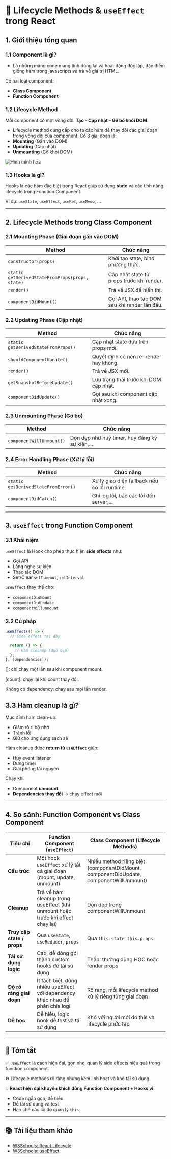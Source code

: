 # 📘 Lifecycle Methods & `useEffect` trong React

## 1. Giới thiệu tổng quan

### 1.1 Component là gì?
-	Là những mảng code mang tính dùng lại và hoạt động độc lập, đặc điểm giống hàm trong javascripts và trả về giá trị HTML.

Có hai loại component:
- **Class Component**
- **Function Component**

### 1.2 Lifecycle Method
Mỗi component có một vòng đời: **Tạo – Cập nhật – Gỡ bỏ khỏi DOM**.

-	Lifecycle method cung cấp cho ta các hàm để thay đổi các giai đoạn trong vòng đời của component. Có 3 giai đoạn là: 
- **Mounting** (Gắn vào DOM)
- **Updating** (Cập nhật)
- **Unmounting** (Gỡ khỏi DOM)

![Hình minh họa](https://th.bing.com/th/id/OIP.hSO--5BPT1K_YK6VqRy4vgHaD4?cb=iwp2&rs=1&pid=ImgDetMain)

### 1.3 Hooks là gì?
Hooks là các hàm đặc biệt trong React giúp sử dụng **state** và các tính năng lifecycle trong Function Component.

Ví dụ: `useState`, `useEffect`, `useRef`, `useMemo`, ...

---

## 2. Lifecycle Methods trong Class Component

### 2.1 Mounting Phase (Giai đoạn gắn vào DOM)

| Method | Chức năng |
|--------|----------|
| `constructor(props)` | Khởi tạo state, bind phương thức. |
| `static getDerivedStateFromProps(props, state)` | Cập nhật state từ props trước khi render. |
| `render()` | Trả về JSX để hiển thị. |
| `componentDidMount()` | Gọi API, thao tác DOM sau khi render lần đầu. |

### 2.2 Updating Phase (Cập nhật)

| Method | Chức năng |
|--------|----------|
| `static getDerivedStateFromProps()` | Cập nhật state dựa trên props mới. |
| `shouldComponentUpdate()` | Quyết định có nên re-render hay không. |
| `render()` | Trả về JSX mới. |
| `getSnapshotBeforeUpdate()` | Lưu trạng thái trước khi DOM cập nhật. |
| `componentDidUpdate()` | Gọi sau khi component cập nhật xong. |

### 2.3 Unmounting Phase (Gỡ bỏ)

| Method | Chức năng |
|--------|----------|
| `componentWillUnmount()` | Dọn dẹp như huỷ timer, huỷ đăng ký sự kiện,... |

### 2.4 Error Handling Phase (Xử lý lỗi)

| Method | Chức năng |
|--------|----------|
| `static getDerivedStateFromError()` | Xử lý giao diện fallback nếu có lỗi runtime. |
| `componentDidCatch()` | Ghi log lỗi, báo cáo lỗi đến server,... |

---

## 3. `useEffect` trong Function Component

### 3.1 Khái niệm
`useEffect` là Hook cho phép thực hiện **side effects** như:
- Gọi API
- Lắng nghe sự kiện
- Thao tác DOM
- Set/Clear `setTimeout`, `setInterval`

`useEffect` thay thế cho:
- `componentDidMount`
- `componentDidUpdate`
- `componentWillUnmount`

### 3.2 Cú pháp

```jsx
useEffect(() => {
  // Side effect tại đây

  return () => {
    // Hàm cleanup (dọn dẹp)
  };
}, [dependencies]);

```
[]: chỉ chạy một lần sau khi component mount.

[count]: chạy lại khi count thay đổi.

Không có dependency: chạy sau mọi lần render.

## 3.3 Hàm cleanup là gì?

Mục đính hàm clean-up:
- Giảm rò rỉ bộ nhớ
- Tránh lỗi
- Giữ cho ứng dụng sạch sẽ

Hàm cleanup được **return từ `useEffect`** giúp:
- Huỷ event listener
- Dừng timer
- Giải phóng tài nguyên

Chạy khi:
- Component **unmount**
- **Dependencies thay đổi** → chạy effect mới

---

## 4. So sánh: Function Component vs Class Component

| Tiêu chí | Function Component (`useEffect`) | Class Component (Lifecycle Methods) |
|----------|----------------------------------|-------------------------------------|
| **Cấu trúc** | Một hook `useEffect` xử lý tất cả giai đoạn (mount, update, unmount) | Nhiều method riêng biệt (componentDidMount, componentDidUpdate, componentWillUnmount) |
| **Cleanup** | Trả về hàm cleanup trong useEffect (khi unmount hoặc trước khi effect chạy lại) | Dọn dẹp trong componentWillUnmount |
| **Truy cập state / props** | Qua `useState`, `useReducer`, `props` | Qua `this.state`, `this.props` |
| **Tái sử dụng logic** | Cao, dễ đóng gói thành custom hooks để tái sử dụng | Thấp, thường dùng HOC hoặc render props |
| **Độ rõ ràng giai đoạn** | Ít tách biệt, dùng nhiều useEffect với dependency khác nhau để phân chia logi | Rõ ràng, mỗi lifecycle method xử lý riêng từng giai đoạn |
| **Dễ học** | Dễ hiểu, logic hook dễ test và tái sử dụng | Khó với người mới do this và lifecycle phức tạp |

---

## 📌 Tóm tắt
✅ `useEffect` là cách hiện đại, gọn nhẹ, quản lý side effects hiệu quả trong function component.

⚙️ Lifecycle methods rõ ràng nhưng kém linh hoạt và khó tái sử dụng.

💡 **React hiện đại khuyến khích dùng Function Component + Hooks vì**:
- Code ngắn gọn, dễ hiểu
- Dễ tái sử dụng và test
- Hạn chế các lỗi do quản lý `this`

---

## 📚 Tài liệu tham khảo
- [W3Schools: React Lifecycle](https://www.w3schools.com/react/react_lifecycle.asp)
- [W3Schools: useEffect](https://www.w3schools.com/react/react_useeffect.asp)
